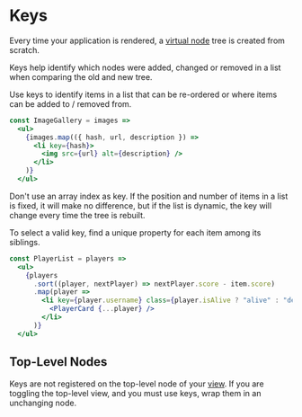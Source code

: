 # Keys

Every time your application is rendered, a [virtual node](/docs/virtual-nodes.md) tree is created from scratch.

Keys help identify which nodes were added, changed or removed in a list when comparing the old and new tree.

Use keys to identify items in a list that can be re-ordered or where items can be added to / removed from.

```jsx
const ImageGallery = images =>
  <ul>
    {images.map(({ hash, url, description }) =>
      <li key={hash}>
        <img src={url} alt={description} />
      </li>
    )}
  </ul>
```

Don't use an array index as key. If the position and number of items in a list is fixed, it will make no difference, but if the list is dynamic, the key will change every time the tree is rebuilt.

To select a valid key, find a unique property for each item among its siblings.

```jsx
const PlayerList = players =>
  <ul>
    {players
      .sort((player, nextPlayer) => nextPlayer.score - item.score)
      .map(player =>
        <li key={player.username} class={player.isAlive ? "alive" : "dead"}>
          <PlayerCard {...player} />
        </li>
      )}
  </ul>
```

## Top-Level Nodes

Keys are not registered on the top-level node of your [view](/docs/view.md). If you are toggling the top-level view, and you must use keys, wrap them in an unchanging node.
